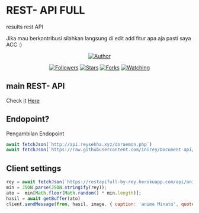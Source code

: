 
 
# REST- API FULL 
results rest API

Jika mau berkontribusi silahkan langsung di edit add fitur apa aja pasti saya ACC :)
<p align="center">
</p>
<p align="center">
<a href="https://github.com/zeeoneofc"><img title="Author" src="https://img.shields.io/badge/Author-Rey-orange.svg?style=for-the-badge&logo=github"></a>
</p>
<p align="center">
<a href="https://github.com/inirey/followers"><img title="Followers" src="https://img.shields.io/github/followers/inirey?color=red&style=flat-square"></a>
<a href="https://github.com/inirey/Document-api/stargazers/"><img title="Stars" src="https://img.shields.io/github/stars/inirey/Document-api?color=blue&style=flat-square"></a>
<a href="https://github.com/inirey/Document-api/network/members"><img title="Forks" src="https://img.shields.io/github/forks/inirey/Document-api?color=red&style=flat-square"></a>
<a href="https://github.com/inirey/Document-api/watchers"><img title="Watching" src="https://img.shields.io/github/watchers/inirey/Document-api?label=Watchers&color=blue&style=flat-square"></a>
</p>

## main REST- API
Check it [Here](http://api.reysekha.xyz/api)


## Endopoint?
Pengambilan Endopoint
```js
await fetchJson(`http://api.reysekha.xyz/doraemon.php`)
await fetchJson(`https://raw.githubusercontent.com/inirey/Document-api/main/doraemon.json`)
```
## Client settings

```js
rey = await fetchJson(`https://restapifull-by-rey.herokuapp.com/api/anime/minato?&Apikey=administrator`, {method: 'get'})
min = JSON.parse(JSON.stringify(rey));
ato =  min[Math.floor(Math.random() * min.length)];
hasil = await getBuffer(ato)
client.sendMessage(from, hasil, image, { caption: 'anime Minato', quoted: mek })
```
</p>

